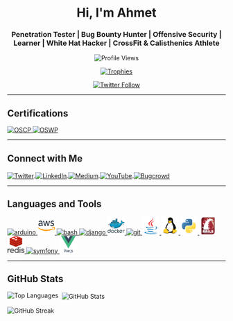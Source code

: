 <h1 align="center">Hi, I'm Ahmet</h1>
<h3 align="center">Penetration Tester | Bug Bounty Hunter | Offensive Security | Learner | White Hat Hacker | CrossFit & Calisthenics Athlete</h3>

<p align="center">
  <img src="https://komarev.com/ghpvc/?username=ahmetartuc&label=Profile%20views&color=0e75b6&style=flat" alt="Profile Views" />
</p>

<p align="center">
  <a href="https://github.com/ryo-ma/github-profile-trophy">
    <img src="https://github-profile-trophy.vercel.app/?username=ahmetartuc&theme=darkhub" alt="Trophies" />
  </a>
</p>

<p align="center">
  <a href="https://twitter.com/dephlow98" target="blank">
    <img src="https://img.shields.io/twitter/follow/dephlow98?logo=twitter&style=for-the-badge" alt="Twitter Follow" />
  </a>
</p>

---

## Certifications
<p align="left">
  <a href="https://www.credential.net/648e2de7-553c-44e0-9660-3fd3d7b7b051" target="_blank">
    <img src="https://www.offsec.com/_astro/OSCP.D0Wrgjqy_ZruB4p.svg" alt="OSCP" width="90"/>
  </a>
  <a href="https://www.credential.net/60b784e9-2236-469f-ab3d-0c408a0a085d" target="_blank">
    <img src="https://www.offsec.com/_astro/OSWP.B_vGDtA8_Z140i8n.svg" alt="OSWP" width="90"/>
  </a>
</p>

---

## Connect with Me
<p align="left">
  <a href="https://twitter.com/dephlow98" target="blank">
    <img align="center" src="https://raw.githubusercontent.com/rahuldkjain/github-profile-readme-generator/master/src/images/icons/Social/twitter.svg" alt="Twitter" height="30" width="40" />
  </a>
  <a href="https://linkedin.com/in/ahmet-artuc" target="blank">
    <img align="center" src="https://raw.githubusercontent.com/rahuldkjain/github-profile-readme-generator/master/src/images/icons/Social/linked-in-alt.svg" alt="LinkedIn" height="30" width="40" />
  </a>
  <a href="https://medium.com/@ahmetartuc" target="blank">
    <img align="center" src="https://raw.githubusercontent.com/rahuldkjain/github-profile-readme-generator/master/src/images/icons/Social/medium.svg" alt="Medium" height="30" width="40" />
  </a>
  <a href="https://www.youtube.com/c/@ahmetartucyoutube" target="blank">
    <img align="center" src="https://raw.githubusercontent.com/rahuldkjain/github-profile-readme-generator/master/src/images/icons/Social/youtube.svg" alt="YouTube" height="30" width="40" />
  </a>
  <a href="https://bugcrowd.com/artuc" target="blank">
    <img align="center" src="https://img.shields.io/badge/-Bugcrowd-F26822?style=flat&logo=bugcrowd&logoColor=white" alt="Bugcrowd" />
  </a>
</p>

---

## Languages and Tools
<p align="left">
  <a href="https://www.arduino.cc/" target="_blank"> <img src="https://cdn.worldvectorlogo.com/logos/arduino-1.svg" alt="arduino" width="40" height="40"/> </a>
  <a href="https://aws.amazon.com" target="_blank"> <img src="https://raw.githubusercontent.com/devicons/devicon/master/icons/amazonwebservices/amazonwebservices-original-wordmark.svg" alt="aws" width="40" height="40"/> </a>
  <a href="https://www.gnu.org/software/bash/" target="_blank"> <img src="https://www.vectorlogo.zone/logos/gnu_bash/gnu_bash-icon.svg" alt="bash" width="40" height="40"/> </a>
  <a href="https://www.djangoproject.com/" target="_blank"> <img src="https://cdn.worldvectorlogo.com/logos/django.svg" alt="django" width="40" height="40"/> </a>
  <a href="https://www.docker.com/" target="_blank"> <img src="https://raw.githubusercontent.com/devicons/devicon/master/icons/docker/docker-original-wordmark.svg" alt="docker" width="40" height="40"/> </a>
  <a href="https://git-scm.com/" target="_blank"> <img src="https://www.vectorlogo.zone/logos/git-scm/git-scm-icon.svg" alt="git" width="40" height="40"/> </a>
  <a href="https://www.java.com" target="_blank"> <img src="https://raw.githubusercontent.com/devicons/devicon/master/icons/java/java-original.svg" alt="java" width="40" height="40"/> </a>
  <a href="https://www.linux.org/" target="_blank"> <img src="https://raw.githubusercontent.com/devicons/devicon/master/icons/linux/linux-original.svg" alt="linux" width="40" height="40"/> </a>
  <a href="https://www.python.org" target="_blank"> <img src="https://raw.githubusercontent.com/devicons/devicon/master/icons/python/python-original.svg" alt="python" width="40" height="40"/> </a>
  <a href="https://rubyonrails.org" target="_blank" rel="noreferrer"> <img src="https://raw.githubusercontent.com/devicons/devicon/master/icons/rails/rails-original-wordmark.svg" alt="rails" width="40" height="40"/> </a> 
  <a href="https://redis.io" target="_blank" rel="noreferrer"> <img src="https://raw.githubusercontent.com/devicons/devicon/master/icons/redis/redis-original-wordmark.svg" alt="redis" width="40" height="40"/> </a> 
  <a href="https://symfony.com" target="_blank" rel="noreferrer"> <img src="https://symfony.com/logos/symfony_black_03.svg" alt="symfony" width="40" height="40"/> </a> <a href="https://vuejs.org/" target="_blank" rel="noreferrer"> <img src="https://raw.githubusercontent.com/devicons/devicon/master/icons/vuejs/vuejs-original-wordmark.svg" alt="vuejs" width="40" height="40"/> </a>

</p>

---

## GitHub Stats
<p>
  <img align="left" src="https://github-readme-stats.vercel.app/api/top-langs?username=ahmetartuc&show_icons=true&locale=en&layout=compact" alt="Top Languages" />
</p>

<p>&nbsp;
  <img align="center" src="https://github-readme-stats.vercel.app/api?username=ahmetartuc&show_icons=true&locale=en" alt="GitHub Stats" />
</p>

<p>
  <img align="center" src="https://github-readme-streak-stats.herokuapp.com/?user=ahmetartuc&" alt="GitHub Streak" />
</p>
